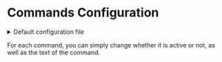 # Commands Configuration

<details>

<summary>Default configuration file</summary>

```lua
COMMANDS = {
	AdminChatCommand = {
		Enabled = true,
		Command = "admin",
		ChatColor = {r = 255, g = 255, b = 255},
	},

	NoteCommand = {
		Enabled = true,
		Command = "note",
	},

	CommendCommand = {
		Enabled = true,
		Command = "commend"
	},

	WarnCommand = {
		Enabled = true,
		Command = "warn"
	},

	KickCommand = {
		Enabled = true,
		Command = "kick"
	},

	BanCommand = {
		Enabled = true,
		Command = "ban"
	},

	GoToCommand = {
		Enabled = true,
		CanBeUsedOnHigherRank = false,
		Command = "goto",
	},

	BringCommand = {
		Enabled = true,
		CanBeUsedOnHigherRank = false,
		Command = "bring",
		MultiIds = true,
	},

	ReturnCommand = {
		Enabled = true,
		CanBeUsedOnHigherRank = false,
		Command = "return",
		MultiIds = true,
	},
}
```

</details>

For each command, you can simply change whether it is active or not, as well as the text of the command.
